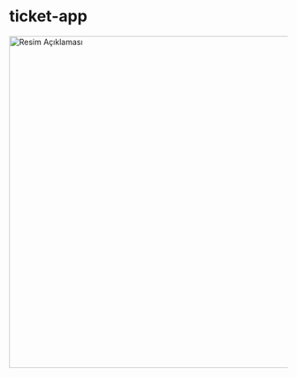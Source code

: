 # ticket-app

<img src="https://user-images.githubusercontent.com/63712936/228666773-2debb85a-4c3c-4a64-84a8-dd657a753b73.png"  alt="Resim Açıklaması" width="600">
